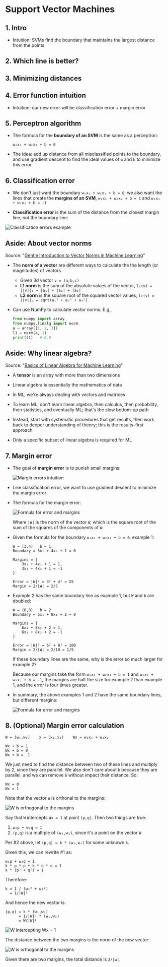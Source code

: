 # Support Vector Machines

## 1. Intro

* Intuition: SVMs find the boundary that maintains the largest distance from the points

## 2. Which line is better?

## 3. Minimizing distances

## 4. Error function intuition

* Intuition: our new error will be classification error + margin error

## 5. Perceptron algorithm

* The formula for the **boundary of an SVM** is the same as a perceptron:
    ```
    w₁x₁ + w₂x₂ + b = 0
    ```
* The idea: add up distance from all misclassified points to the boundary, and use gradient descent to find the ideal values of `w` and `b` to minimize this error

## 6. Classification error

* We don't just want the boundary `w₁x₁ + w₂x₂ + b = 0`; we also want the lines that create the **margins of an SVM**, `w₁x₁ + w₂x₂ + b = 1` and `w₁x₁ + w₂x₂ + b = -1`

* **Classification error** is the sum of the distance from the closest margin line, _not_ the boundary line:

![Classification errors example](images/classification-error-1.png)

## Aside: About vector norms

Source: "[Gentle Introduction to Vector Norms in Machine Learning](https://machinelearningmastery.com/vector-norms-machine-learning/)"

* The **norm of a vector** are different ways to calculate the the length (or magnitudes) of vectors
    - Given 3d vector `v = (a,b,c)`
    - **L1 norm** is the sum of the absolute values of the vector, `l₁(v) = ||v||₁ = |a₁| + |a₂| + |a₃|`
    - **L2 norm** is the square root of the squared vector values, `l₂(v) = ||v||₂ = sqrt(a₁² + a₂² + a₃²)`

* Can use NumPy to calculate vector norms. E.g.,
    ```python
    from numpy import array
    from numpy.linalg import norm
    a = array([1, 2, 3])
    l1 = norm(a, 1)
    print(l1)   # 6.0
    ```

## Aside: Why linear algebra?

Source: "[Basics of Linear Algebra for Machine Learning](https://machinelearningmastery.com/linear_algebra_for_machine_learning/)"

* A **tensor** is an array with more than two dimensions

* Linear algebra is essentially the mathematics of data

* In ML, we're always dealing with vectors and matrices

* To learn ML, don't learn linear algebra, then calculus, then probability, then statistics, and eventually ML; that's the slow bottom-up path

* Instead, start with systematic procedures that get results, then work back to deeper understanding of theory; this is the results-first approach

* Only a specific subset of linear algebra is required for ML

## 7. Margin error

* The goal of **margin error** is to punish small margins:

    ![Margin errors intuition](images/margin-error-1.png)

* Like classification error, we want to use gradient descent to minimize the margin error

* The formula for the margin error:

    ![Formula for error and margins](images/margin-error-2.png)

    Where `|W|` is the norm of the vector `W`, which is the square root of the sum of the squares of the components of `W`:

* Given the formula for the boundary `w₁x₁ + w₂x₂ + b = 0`, example 1:
    ```
    W = (3,4)   b = 1
    Boundary = 3x₁ + 4x₂ + 1 = 0

    Margins = {
        3x₁ + 4x₂ + 1 = 1,
        3x₁ + 4x₂ + 1 = -1
    }

    Error = |W|² = 3² + 4² = 25
    Margin = 2/|W| = 2/5
    ```

* Example 2 has the same boundary line as example 1, but `W` and `b` are doubled:
    ```
    W = (6,8)   b = 2
    Boundary = 6x₁ + 8x₂ + 2 = 0

    Margins = {
        6x₁ + 8x₂ + 2 = 1,
        6x₁ + 8x₂ + 2 = -1
    }

    Error = |W|² = 6² + 8² = 100
    Margin = 2/|W| = 2/10 = 1/5
    ```

    If these boundary lines are the same, why is the error so much larger for example 2?

    Because our margins take the form `w₁x₁ + w₂x₂ + b = 1` and `w₁x₁ + w₂x₂ + b = -1`, the margins are half the size for example 2 than example 1, and the error is four times greater.

* In summary, the above examples 1 and 2 have the same boundary lines, but different margins:

    ![Formula for error and margins](images/margin-error-3.png)

## 8. (Optional) Margin error calculation

```
W = (w₁,w₂)    x = (x₁,x₂)    Wx = w₁x₁ + w₂x₂

Wx + b = 1
Wx + b = 0
Wx + b = -1
```

We just need to find the distance between two of these lines and multiply by 2, since they are parallel. We also don't care about `b` because they are parallel, and we can remove `b` without impact their distance. So:

```
Wx = 0
Wx = 1
```

Note that the vector `W` is orthonal to the margins:

![W is orthogonal to the margins](images/margin-error-4.jpg)

Say that `W` intercepts `Wx = 1` at point `(p,q)`. Then two things are true:
1. `w₁p + w₂q = 1`
2. `(p,q)` is a multiple of `(w₁,w₂)`, since it's a point on the vector `W`

Per #2 above, let `(p,q) = k * (w₁,w₂)` for some unknown `k`.

Given this, we can rewrite #1 as:

```
w₁p + w₂q = 1
k * p * p + k * q * q = 1
k * (p² + q²) = 1
```

Therefore:

```
k = 1 / (w₁² + w₂²)
  = 1/|W|²
```

And hence the new vector is:

```
(p,q) = k * (w₁,w₂)
      = 1/|W|² * (w₁,w₂)
      = W/|W|²
```

![W intercepting Wx = 1](images/margin-error-5.jpg)

The distance between the two margins is the norm of the new vector:

![W is orthogonal to the margins](images/margin-error-6.jpg)

Given there are two margins, the total distance is `2/|w|`.
